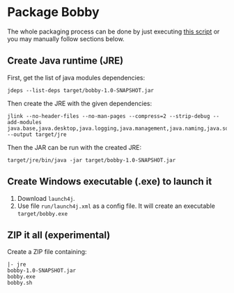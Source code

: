 # Package Bobby

The whole packaging process can be done by just executing [this script](package.sh) or you may manually follow sections below.

## Create Java runtime (JRE)

First, get the list of java modules dependencies:
```shell
jdeps --list-deps target/bobby-1.0-SNAPSHOT.jar
```       

Then create the JRE with the given dependencies:
```shell
jlink --no-header-files --no-man-pages --compress=2 --strip-debug --add-modules java.base,java.desktop,java.logging,java.management,java.naming,java.sql,java.xml --output target/jre
```

Then the JAR can be run with the created JRE:
```shell
target/jre/bin/java -jar target/bobby-1.0-SNAPSHOT.jar
```

## Create Windows executable (.exe) to launch it

1. Download `launch4j`.
2. Use file `run/launch4j.xml` as a config file. It will create an executable `target/bobby.exe`

## ZIP it all (experimental)

Create a ZIP file containing:
```
|- jre
bobby-1.0-SNAPSHOT.jar
bobby.exe
bobby.sh
```
